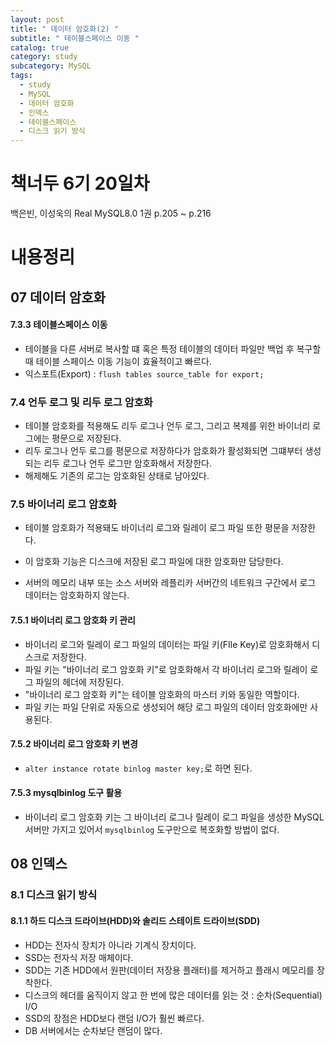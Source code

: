 ```yaml
---
layout: post
title: " 데이터 암호화(2) "
subtitle: " 테이블스페이스 이동 "
catalog: true
category: study
subcategory: MySQL
tags:
  - study
  - MySQL
  - 데이터 암호화
  - 인덱스
  - 테이블스페이스
  - 디스크 읽기 방식
---
```


# 책너두 6기 20일차

백은빈, 이성욱의 Real MySQL8.0 1권 p.205 ~ p.216

# 내용정리

## 07 데이터 암호화

#### 7.3.3 테이블스페이스 이동

- 테이블을 다른 서버로 복사할 떄 혹은 특정 테이블의 데이터 파일만 백업 후 복구할 때 테이블 스페이스 이동 기능이 효율적이고 빠르다.
- 익스포트(Export) : `flush tables source_table for export;`

### 7.4 언두 로그 및 리두 로그 암호화

- 테이블 암호화를 적용해도 리두 로그나 언두 로그, 그리고 복제를 위한 바이너리 로그에는 평문으로 저장된다.
- 리두 로그나 언두 로그를 평문으로 저장하다가 암호화가 활성화되면 그떄부터 생성되는 리두 로그나 언두 로그만 암호화해서 저장한다.
- 해제해도 기존의 로그는 암호화된 상태로 남아있다.

### 7.5 바이너리 로그 암호화

- 테이블 암호화가 적용돼도 바이너리 로그와 릴레이 로그 파일 또한 평문을 저장한다.

- 이 암호화 기능은 디스크에 저장된 로그 파일에 대한 암호화만 담당한다.
- 서버의 메모리 내부 또는 소스 서버와 레플리카 서버간의 네트워크 구간에서 로그 데이터는 암호화하지 않는다.

#### 7.5.1 바이너리 로그 암호화 키 관리

- 바이너리 로그와 릴레이 로그 파일의 데이터는 파일 키(FIle Key)로 암호화해서 디스크로 저장한다.
- 파일 키는 "바이너리 로그 암호화 키"로 암호화해서 각 바이너리 로그와 릴레이 로그 파일의 헤더에 저장된다.
- "바이너리 로그 암호화 키"는 테이블 암호화의 마스터 키와 동일한 역할이다.
- 파일 키는 파일 단위로 자동으로 생성되어 해당 로그 파일의 데이터 암호화에만 사용된다.

#### 7.5.2 바이너리 로그 암호화 키 변경

- `alter instance rotate binlog master key;`로 하면 된다.

#### 7.5.3 mysqlbinlog 도구 활용

- 바이너리 로그 암호화 키는 그 바이너리 로그나 릴레이 로그 파일을 생성한 MySQL 서버만 가지고 있어서 `mysqlbinlog` 도구만으로 복호화할 방법이 없다.

## 08 인덱스

### 8.1 디스크 읽기 방식

#### 8.1.1 하드 디스크 드라이브(HDD)와 솔리드 스테이트 드라이브(SDD)

- HDD는 전자식 장치가 아니라 기계식 장치이다.
- SSD는 전자식 저장 매체이다.
- SDD는 기존 HDD에서 원판(데이터 저장용 플래터)를 제거하고 플래시 메모리를 장착한다.
- 디스크의 헤더를 움직이지 않고 한 번에 많은 데이터를 읽는 것 : 순차(Sequential) I/O
- SSD의 장점은 HDD보다 랜덤 I/O가 훨씬 빠르다.
- DB 서버에서는 순차보단 랜덤이 많다.
